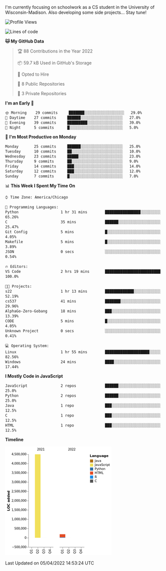 

I'm currently focusing on schoolwork as a CS student in the University of Wisconsin-Madison.
Also developing some side projects...
Stay tune!

<!--START_SECTION:waka-->
![Profile Views](http://img.shields.io/badge/Profile%20Views-105-blue)

![Lines of code](https://img.shields.io/badge/From%20Hello%20World%20I%27ve%20Written-5%20Million%20lines%20of%20code-blue)

**🐱 My GitHub Data** 

> 🏆 88 Contributions in the Year 2022
 > 
> 📦 59.7 kB Used in GitHub's Storage 
 > 
> 💼 Opted to Hire
 > 
> 📜 8 Public Repositories 
 > 
> 🔑 3 Private Repositories  
 > 
**I'm an Early 🐤** 

```text
🌞 Morning    29 commits     ███████░░░░░░░░░░░░░░░░░░   29.0% 
🌆 Daytime    27 commits     ██████░░░░░░░░░░░░░░░░░░░   27.0% 
🌃 Evening    39 commits     █████████░░░░░░░░░░░░░░░░   39.0% 
🌙 Night      5 commits      █░░░░░░░░░░░░░░░░░░░░░░░░   5.0%

```
📅 **I'm Most Productive on Monday** 

```text
Monday       25 commits     ██████░░░░░░░░░░░░░░░░░░░   25.0% 
Tuesday      10 commits     ██░░░░░░░░░░░░░░░░░░░░░░░   10.0% 
Wednesday    23 commits     █████░░░░░░░░░░░░░░░░░░░░   23.0% 
Thursday     9 commits      ██░░░░░░░░░░░░░░░░░░░░░░░   9.0% 
Friday       14 commits     ███░░░░░░░░░░░░░░░░░░░░░░   14.0% 
Saturday     12 commits     ███░░░░░░░░░░░░░░░░░░░░░░   12.0% 
Sunday       7 commits      █░░░░░░░░░░░░░░░░░░░░░░░░   7.0%

```


📊 **This Week I Spent My Time On** 

```text
⌚︎ Time Zone: America/Chicago

💬 Programming Languages: 
Python                   1 hr 31 mins        ████████████████░░░░░░░░░   65.26% 
C                        35 mins             ██████░░░░░░░░░░░░░░░░░░░   25.47% 
Git Config               5 mins              █░░░░░░░░░░░░░░░░░░░░░░░░   4.05% 
Makefile                 5 mins              █░░░░░░░░░░░░░░░░░░░░░░░░   3.89% 
JSON                     0 secs              ░░░░░░░░░░░░░░░░░░░░░░░░░   0.54%

🔥 Editors: 
VS Code                  2 hrs 19 mins       █████████████████████████   100.0%

🐱‍💻 Projects: 
s22                      1 hr 13 mins        █████████████░░░░░░░░░░░░   52.19% 
cs537                    41 mins             ███████░░░░░░░░░░░░░░░░░░   29.96% 
AlphaGo-Zero-Gobang      18 mins             ███░░░░░░░░░░░░░░░░░░░░░░   13.39% 
CODE                     5 mins              █░░░░░░░░░░░░░░░░░░░░░░░░   4.05% 
Unknown Project          0 secs              ░░░░░░░░░░░░░░░░░░░░░░░░░   0.41%

💻 Operating System: 
Linux                    1 hr 55 mins        ████████████████████░░░░░   82.56% 
Windows                  24 mins             ████░░░░░░░░░░░░░░░░░░░░░   17.44%

```

**I Mostly Code in JavaScript** 

```text
JavaScript               2 repos             ██████░░░░░░░░░░░░░░░░░░░   25.0% 
Python                   2 repos             ██████░░░░░░░░░░░░░░░░░░░   25.0% 
Java                     1 repo              ███░░░░░░░░░░░░░░░░░░░░░░   12.5% 
C                        1 repo              ███░░░░░░░░░░░░░░░░░░░░░░   12.5% 
HTML                     1 repo              ███░░░░░░░░░░░░░░░░░░░░░░   12.5%

```


**Timeline**

![Chart not found](https://raw.githubusercontent.com/Slijeff/Slijeff/main/charts/bar_graph.png) 


 Last Updated on 05/04/2022 14:53:24 UTC
<!--END_SECTION:waka-->
